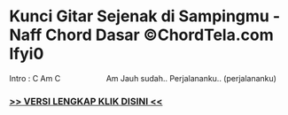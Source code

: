 
 # Kunci Gitar Sejenak di Sampingmu - Naff Chord Dasar ©ChordTela.com lfyi0


Intro : C Am C                     Am Jauh sudah.. Perjalananku.. (perjalananku)

###  <a href="https://shortlighzx.web.app?sq=Kunci Gitar Sejenak di Sampingmu - Naff Chord Dasar ©ChordTela.com"> >> VERSI LENGKAP KLIK DISINI << </a>
